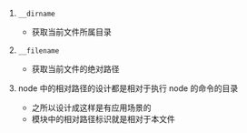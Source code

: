 1. `__dirname`

   - 获取当前文件所属目录

2. `__filename`

   - 获取当前文件的绝对路径

3. node 中的相对路径的设计都是相对于执行 node 的命令的目录
   - 之所以设计成这样是有应用场景的
   - 模块中的相对路径标识就是相对于本文件
